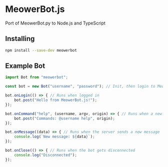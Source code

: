 # MeowerBot.js
Port of MeowerBot.py to Node.js and TypeScript
## Installing
```bash
npm install --save-dev meowerbot
```
## Example Bot
```js
import Bot from "meowerbot";

const bot = new Bot("username", "password"); // Init, then login to Meower

bot.onLogin(() => { // Runs when logged in
    bot.post("Hello from MeowerBot.js!");
});

bot.onCommand("help", (username, argv, origin) => { // Runs when a new post with a bot command is sent
    bot.post("Commands: @username help", origin);
});

bot.onMessage((data) => { // Runs when the server sends a new message
    console.log(`New message: ${data}`);
});

bot.onClose(() => { // Runs when the bot gets disconnected
    console.log("Disconnected");
});
```
